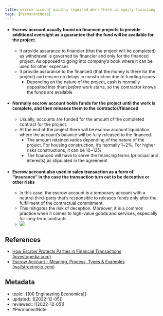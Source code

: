 ```yaml
---
title: escrow account usually required when there is equity financing
tags: [PermanentNote]
---
```


- #### Escrow account usually found on **financed projects** to provide additional oversight as a guarantee that the fund will be available for the project.
	- It provide assurance to financier (that the project will be completed) as withdrawal is governed by financier and only for the financed project. As opposed to going into company’s book where it can be used for other expenses
	- It provide assurance to the financed (that the money is there for the project) and ensure no delays in construction due to funding issues
		- Depending on the nature of the project, cash is normally deposited into them _before_ work starts, so the contractor knows the funds are available
- #### Normally escrow account holds funds for the project until the work is complete, and then releases them to the contractor/financed
	- Usually, accounts are funded for the amount of the completed contract for the project.
	- At the end of the project there will be escrow account liquidation where the account’s balance will be fully released to the financed.
		- The amount retained varies depending of the nature of the project. For housing construction, it’s normally 1~2%. For higher risks constructions, it can be 10~12%
		- The financed will have to serve the financing terms (principal and interests) as stipulated in the agreement
- #### Escrow account also used in sales transaction as a form of “insurance” in the case the transaction turn out to be deceptive or other risks
	- In this case, the escrow account is a temporary account with a neutral third-party that’s responsible to releases funds only after the fulfillment of the contractual commitment.
	- This mitigates the risk of deception. Moreover, it is a common practice when it comes to high-value goods and services, especially for long-term contracts.
	- ![](https://cdn.wallstreetmojo.com/wp-content/uploads/2020/03/Escrow-Account.png.webp)

## References
- [How Escrow Protects Parties in Financial Transactions (investopedia.com)](https://www.investopedia.com/terms/e/escrow.asp#:~:text=Escrow%20relating%20to%20buying%20a%20house%20is%20an,and%20has%20the%20funds%20to%20make%20the%20purchase.)
- [Escrow Account - Meaning, Process, Types & Examples (wallstreetmojo.com)](https://www.wallstreetmojo.com/escrow-account/)

## Metadata
- topic:: [[00 Engineering Economics]]
- updated:: [[2022-12-05]]
- reviewed:: [[2022-12-05]]
- #PermanentNote 
